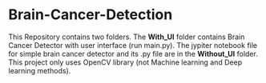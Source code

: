 # Brain-Cancer-Detection
This Repository contains two folders. The **With_UI** folder contains Brain Cancer Detector with user interface (run main.py).
The jypiter notebook file for simple brain cancer detector and its .py file are in the **Without_UI** folder.
This project only uses OpenCV library (not Machine learning and Deep learning methods).
